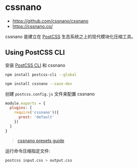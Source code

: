 # cssnano

- <https://github.com/cssnano/cssnano>
- <https://cssnano.co/>

cssnano 是建立在 [PostCSS] 生态系统之上的现代模块化压缩工具。

[PostCSS]: <https://github.com/postcss/postcss>


## Using PostCSS CLI

安装 [PostCSS CLI](https://github.com/postcss/postcss-cli)
和 cssnano

```sh
npm install postcss-cli --global

npm install cssnano --save-dev
```

创建 `postcss.config.js` 文件来配置 cssnano

```js
module.exports = {
  plugins: [
    require('cssnano')({
      prest: 'default'
    })
  ]
}
```

> [cssnano presets guide](https://cssnano.co/guides/presets)

运行命令压缩指定文件:

```sh
postcss input.css > output.css
```
